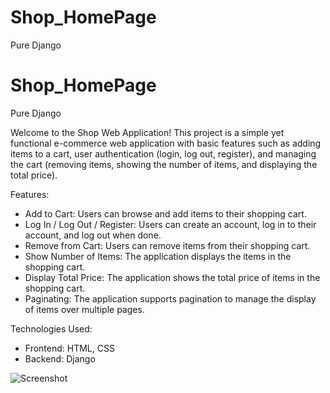 # Shop_HomePage
Pure Django

# Shop_HomePage
Pure Django

Welcome to the Shop Web Application! This project is a simple yet functional e-commerce web application with basic features such as adding items to a cart, user authentication (login, log out, register), and managing the cart (removing items, showing the number of items, and displaying the total price).

Features:
- Add to Cart: Users can browse and add items to their shopping cart.
- Log In / Log Out / Register: Users can create an account, log in to their account, and log out when done.
- Remove from Cart: Users can remove items from their shopping cart.
- Show Number of Items: The application displays the items in the shopping cart.
- Display Total Price: The application shows the total price of items in the shopping cart.
- Paginating: The application supports pagination to manage the display of items over multiple pages.

Technologies Used:
- Frontend: HTML, CSS
- Backend: Django

![Screenshot](https://github.com/parnian91/Shop_HomePage/assets/100802204/dee80e1e-a7cc-473a-a8b9-581052c9d90f)


